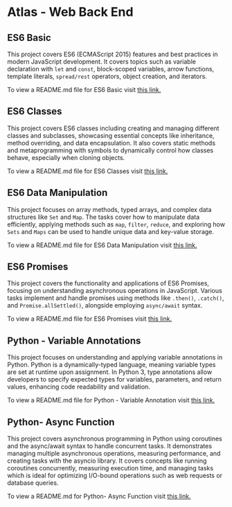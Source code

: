 # Atlas - Web Back End

## ES6 Basic

This project covers ES6 (ECMAScript 2015) features and best practices in modern JavaScript development. It covers topics such as variable declaration with `let` and `const`, block-scoped variables, arrow functions, template literals, `spread/rest` operators, object creation, and iterators.

To view a README.md file for ES6 Basic visit [this link.](https://github.com/ThatsVie/atlas-web_back_end/blob/main/ES6_basic/README.md)

## ES6 Classes

This project covers ES6 classes including creating and managing different classes and subclasses, showcasing essential concepts like inheritance, method overriding, and data encapsulation. It also  covers static methods and metaprogramming with symbols to dynamically control how classes behave, especially when cloning objects. 

To view a README.md file for ES6 Classes visit [this link.](https://github.com/ThatsVie/atlas-web_back_end/blob/main/ES6_classes/README.md)

## ES6 Data Manipulation

This project focuses on array methods, typed arrays, and complex data structures like `Set` and `Map`. The tasks cover how to manipulate data efficiently, applying methods such as `map`, `filter`, `reduce`, and exploring how `Sets` and `Maps` can be used to handle unique data and key-value storage.

To view a README.md file for ES6 Data Manipulation visit [this link.](https://github.com/ThatsVie/atlas-web_back_end/blob/main/ES6_data_manipulation/README.md)

## ES6 Promises

This project covers the functionality and applications of ES6 Promises, focusing on understanding asynchronous operations in JavaScript. Various tasks implement and handle promises using methods like `.then()`, `.catch()`, and `Promise.allSettled()`, alongside employing `async/await` syntax.

To view a README.md file for ES6 Promises visit [this link.](https://github.com/ThatsVie/atlas-web_back_end/blob/main/ES6_promise/README.md)

## Python - Variable Annotations

This project focuses on understanding and applying variable annotations in Python. Python is a dynamically-typed language, meaning variable types are set at runtime upon assignment. In Python 3, type annotations allow developers to specify expected types for variables, parameters, and return values, enhancing code readability and validation.

To view a README.md file for Python - Variable Annotation visit [this link.](https://github.com/ThatsVie/atlas-web_back_end/blob/main/python_variable_annotations/README.md)

## Python- Async Function

This project covers asynchronous programming in Python using coroutines and the async/await syntax to handle concurrent tasks. It demonstrates managing multiple asynchronous operations, measuring performance, and creating tasks with the asyncio library. It covers concepts like running coroutines concurrently, measuring execution time, and managing tasks which is ideal for optimizing I/O-bound operations such as web requests or database queries.

To view a README.md for Python- Async Function visit [this link.](https://github.com/ThatsVie/atlas-web_back_end/blob/main/python_async_function/README.md)
